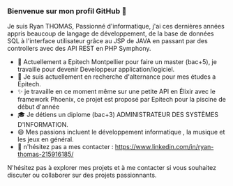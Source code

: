 ### Bienvenue sur mon profil GitHub 👋

Je suis Ryan THOMAS, Passionné d'informatique, j'ai ces dernières années appris beaucoup de langage de développement, de la base de données SQL à l'interface utilisateur grâce au JSP de JAVA en passant par des controllers avec des API REST en PHP Symphony.

- 🌱  Actuellement a Epitech Montpellier pour faire un master (bac+5), je travaille pour devenir Developpeur application/logiciel.
- 💼 Je suis actuellement en recherche d'alternance pour mes études a Epitech.
- ✨ je travaille en ce moment même sur une petite API en Élixir avec le framework Phoenix, ce projet est proposé par Epitech pour la piscine de début d'année
- 🎓 Je détiens un diplome (bac+3) ADMINISTRATEUR DES SYSTÈMES D'INFORMATION.
- 😄 Mes passions incluent le développement informatique , la musique et les jeux en général.
- 💬 n'hésitez pas a mes contacter : https://www.linkedin.com/in/ryan-thomas-215916185/
  
N'hésitez pas à explorer mes projets et à me contacter si vous souhaitez discuter ou collaborer sur des projets passionnants.

<!--
**crysy-rThomas/crysy-rthomas** is a ✨ _special_ ✨ repository because its `README.md` (this file) appears on your GitHub profile.

Here are some ideas to get you started:

- 🔭 I’m currently working on ...
- 🌱 I’m currently learning ...
- 👯 I’m looking to collaborate on ...
- 🤔 I’m looking for help with ...
- 💬 Ask me about ...
- 📫 How to reach me: ...
- 😄 Pronouns: ...
- ⚡ Fun fact: ...
-->
